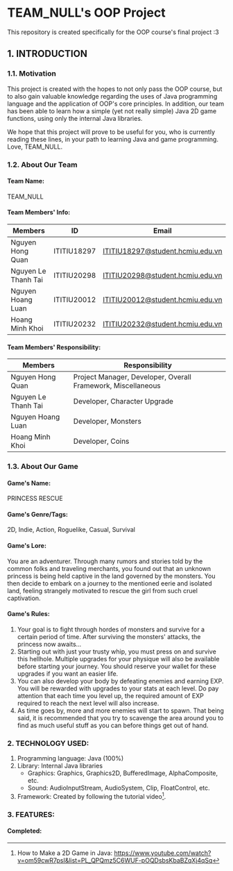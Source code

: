 # TEAM_NULL's OOP Project

This repository is created specifically for the OOP course's final project :3

## 1. INTRODUCTION

### 1.1. Motivation

This project is created with the hopes to not only pass the OOP course, but to also gain valuable knowledge regarding the uses of Java programming language and the application of OOP's core principles. In addition, our team has been able to learn how a simple (yet not really simple) Java 2D game functions, using only the internal Java libraries.

We hope that this project will prove to be useful for you, who is currently reading these lines, in your path to learning Java and game programming. Love, TEAM_NULL.

### 1.2. About Our Team

#### Team Name:

TEAM_NULL

#### Team Members' Info:

| Members             |     ID      | Email                            |
| ------------------- | :---------: | -------------------------------- |
| Nguyen Hong Quan    | ITITIU18297 | ITITIU18297@student.hcmiu.edu.vn |
| Nguyen Le Thanh Tai | ITITIU20298 | ITITIU20298@student.hcmiu.edu.vn |
| Nguyen Hoang Luan   | ITITIU20012 | ITITIU20012@student.hcmiu.edu.vn |
| Hoang Minh Khoi     | ITITIU20232 | ITITIU20232@student.hcmiu.edu.vn |

#### Team Members' Responsibility:

| Members             | Responsibility                                               |
| ------------------- | ------------------------------------------------------------ |
| Nguyen Hong Quan    | Project Manager, Developer, Overall Framework, Miscellaneous |
| Nguyen Le Thanh Tai | Developer, Character Upgrade                                 |
| Nguyen Hoang Luan   | Developer, Monsters                                          |
| Hoang Minh Khoi     | Developer, Coins                                             |

### 1.3. About Our Game

#### Game's Name:

PRINCESS RESCUE

#### Game's Genre/Tags:

2D, Indie, Action, Roguelike, Casual, Survival

#### Game's Lore:

You are an adventurer. Through many rumors and stories told by the common folks and traveling merchants, you found out that an unknown princess is being held captive in the land governed by the monsters. You then decide to embark on a journey to the mentioned eerie and isolated land, feeling strangely motivated to rescue the girl from such cruel captivation.

#### Game's Rules:

1. Your goal is to fight through hordes of monsters and survive for a certain period of time. After surviving the monsters' attacks, the princess now awaits...
2. Starting out with just your trusty whip, you must press on and survive this hellhole. Multiple upgrades for your physique will also be available before starting your journey. You should reserve your wallet for these upgrades if you want an easier life.
3. You can also develop your body by defeating enemies and earning EXP. You will be rewarded with upgrades to your stats at each level. Do pay attention that each time you level up, the required amount of EXP required to reach the next level will also increase.
4. As time goes by, more and more enemies will start to spawn. That being said, it is recommended that you try to scavenge the area around you to find as much useful stuff as you can before things get out of hand.

### 2. TECHNOLOGY USED:

1. Programming language: Java (100%)
2. Library: Internal Java libraries
   - Graphics: Graphics, Graphics2D, BufferedImage, AlphaComposite, etc.
   - Sound: AudioInputStream, AudioSystem, Clip, FloatControl, etc.
3. Framework: Created by following the tutorial video[^link].
   [^link]: How to Make a 2D Game in Java: https://www.youtube.com/watch?v=om59cwR7psI&list=PL_QPQmz5C6WUF-pOQDsbsKbaBZqXj4qSq

### 3. FEATURES:

#### Completed:
